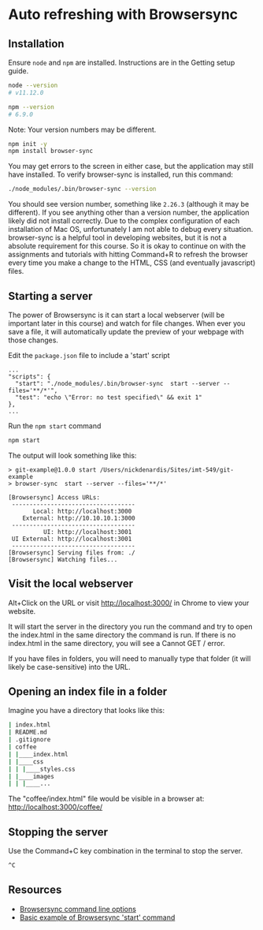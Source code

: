 # Auto refreshing with Browsersync

## Installation

Ensure `node` and `npm` are installed. Instructions are in the Getting setup guide.

```bash
node --version
# v11.12.0

npm --version
# 6.9.0
```

Note: Your version numbers may be different.

```bash
npm init -y
npm install browser-sync
```

You may get errors to the screen in either case, but the application may still have installed. To verify browser-sync is installed, run this command:

```bash
./node_modules/.bin/browser-sync --version
```

You should see version number, something like `2.26.3` (although it may be different). If you see anything other than a version number, the application likely did not install correctly. Due to the complex configuration of each installation of Mac OS, unfortunately I am not able to debug every situation. browser-sync is a helpful tool in developing websites, but it is not a absolute requirement for this course. So it is okay to continue on with the assignments and tutorials with hitting Command+R to refresh the browser every time you make a change to the HTML, CSS (and eventually javascript) files.

## Starting a server

The power of Browsersync is it can start a local webserver (will be important later in this course) and watch for file changes. When ever you save a file, it will automatically update the preview of your webpage with those changes.

Edit the `package.json` file to include a 'start' script

```json{3}
...
"scripts": {
  "start": "./node_modules/.bin/browser-sync  start --server --files='**/*'",
  "test": "echo \"Error: no test specified\" && exit 1"
},
...
```

Run the `npm start` command

```bash
npm start
```

The output will look something like this:

```
> git-example@1.0.0 start /Users/nickdenardis/Sites/imt-549/git-example
> browser-sync  start --server --files='**/*'

[Browsersync] Access URLs:
 -----------------------------------
       Local: http://localhost:3000
    External: http://10.10.10.1:3000
 -----------------------------------
          UI: http://localhost:3001
 UI External: http://localhost:3001
 -----------------------------------
[Browsersync] Serving files from: ./
[Browsersync] Watching files...
```

## Visit the local webserver

Alt+Click on the URL or visit [http://localhost:3000/](http://localhost:3000/) in Chrome to view your website.

It will start the server in the directory you run the command and try to open the index.html in the same directory the command is run. If there is no index.html in the same directory, you will see a Cannot GET / error.

If you have files in folders, you will need to manually type that folder (it will likely be case-sensitive) into the URL.

## Opening an index file in a folder

Imagine you have a directory that looks like this:

```bash
| index.html
| README.md
| .gitignore
| coffee
| |____index.html
| |____css
| | |____styles.css
| |____images
| | |____...
```

The "coffee/index.html" file would be visible in a browser at: [http://localhost:3000/coffee/](http://localhost:3000/coffee/)

## Stopping the server

Use the Command+C key combination in the terminal to stop the server.

```bash
^C
```

## Resources

- [Browsersync command line options](https://browsersync.io/docs/command-line)
- [Basic example of Browsersync 'start' command](https://scotch.io/tutorials/how-to-use-browsersync-for-faster-development)